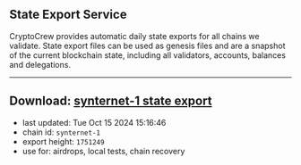 ## State Export Service
CryptoCrew provides automatic daily state exports for all chains we validate. State export files can be used as genesis files and are a snapshot of the current blockchain state, including all validators, accounts, balances and delegations.

---
**Download: [synternet-1 state export](https://dl-eu2.ccvalidators.com/SERVICE/synternet/synternet-1_export_1751249.json)**
---

- last updated: Tue Oct 15 2024 15:16:46
- chain id: `synternet-1`
- export height: `1751249`
- use for: airdrops, local tests, chain recovery
